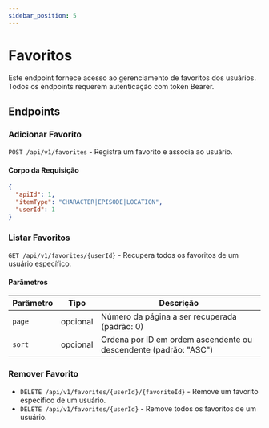 ```yaml
---
sidebar_position: 5
---
```


# Favoritos

Este endpoint fornece acesso ao gerenciamento de favoritos dos usuários. Todos os endpoints requerem autenticação com token Bearer.

## Endpoints

### Adicionar Favorito

`POST /api/v1/favorites` - Registra um favorito e associa ao usuário.

#### Corpo da Requisição

```json
{
  "apiId": 1,
  "itemType": "CHARACTER|EPISODE|LOCATION",
  "userId": 1
}
```

### Listar Favoritos

`GET /api/v1/favorites/{userId}` - Recupera todos os favoritos de um usuário específico.

#### Parâmetros

| Parâmetro | Tipo | Descrição |
|-----------|------|-------------|
| `page` | opcional | Número da página a ser recuperada (padrão: 0) |
| `sort` | opcional | Ordena por ID em ordem ascendente ou descendente (padrão: "ASC") |

### Remover Favorito

- `DELETE /api/v1/favorites/{userId}/{favoriteId}` - Remove um favorito específico de um usuário.
- `DELETE /api/v1/favorites/{userId}` - Remove todos os favoritos de um usuário.
